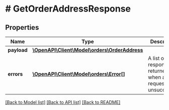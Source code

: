 # # GetOrderAddressResponse

## Properties

Name | Type | Description | Notes
------------ | ------------- | ------------- | -------------
**payload** | [**\OpenAPI\Client\Model\orders\OrderAddress**](OrderAddress.md) |  | [optional]
**errors** | [**\OpenAPI\Client\Model\orders\Error[]**](Error.md) | A list of error responses returned when a request is unsuccessful. | [optional]

[[Back to Model list]](../../README.md#models) [[Back to API list]](../../README.md#endpoints) [[Back to README]](../../README.md)
